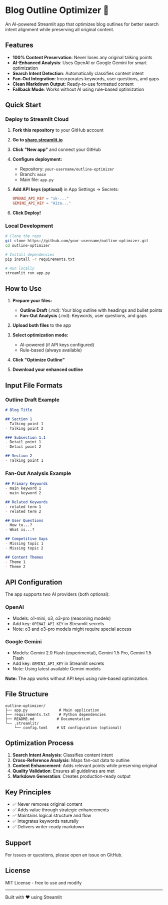 # Blog Outline Optimizer 🤖

An AI-powered Streamlit app that optimizes blog outlines for better search intent alignment while preserving all original content.

## Features

- **100% Content Preservation**: Never loses any original talking points
- **AI-Enhanced Analysis**: Uses OpenAI or Google Gemini for smart optimization
- **Search Intent Detection**: Automatically classifies content intent
- **Fan-Out Integration**: Incorporates keywords, user questions, and gaps
- **Clean Markdown Output**: Ready-to-use formatted content
- **Fallback Mode**: Works without AI using rule-based optimization

## Quick Start

### Deploy to Streamlit Cloud

1. **Fork this repository** to your GitHub account

2. **Go to [share.streamlit.io](https://share.streamlit.io)**

3. **Click "New app"** and connect your GitHub

4. **Configure deployment:**
   - Repository: `your-username/outline-optimizer`
   - Branch: `main`
   - Main file: `app.py`

5. **Add API keys (optional)** in App Settings → Secrets:
   ```toml
   OPENAI_API_KEY = "sk-..."
   GEMINI_API_KEY = "AIza..."
   ```

6. **Click Deploy!**

### Local Development

```bash
# Clone the repo
git clone https://github.com/your-username/outline-optimizer.git
cd outline-optimizer

# Install dependencies
pip install -r requirements.txt

# Run locally
streamlit run app.py
```

## How to Use

1. **Prepare your files:**
   - **Outline Draft** (.md): Your blog outline with headings and bullet points
   - **Fan-Out Analysis** (.md): Keywords, user questions, and gaps

2. **Upload both files** to the app

3. **Select optimization mode:**
   - AI-powered (if API keys configured)
   - Rule-based (always available)

4. **Click "Optimize Outline"**

5. **Download your enhanced outline**

## Input File Formats

### Outline Draft Example
```markdown
# Blog Title

## Section 1
- Talking point 1
- Talking point 2

### Subsection 1.1
- Detail point 1
- Detail point 2

## Section 2
- Talking point 1
```

### Fan-Out Analysis Example
```markdown
## Primary Keywords
- main keyword 1
- main keyword 2

## Related Keywords
- related term 1
- related term 2

## User Questions
- How to...?
- What is...?

## Competitive Gaps
- Missing topic 1
- Missing topic 2

## Content Themes
- Theme 1
- Theme 2
```

## API Configuration

The app supports two AI providers (both optional):

### OpenAI
- Models: o1-mini, o3, o3-pro (reasoning models)
- Add key: `OPENAI_API_KEY` in Streamlit secrets
- Note: o3 and o3-pro models might require special access

### Google Gemini
- Models: Gemini 2.0 Flash (experimental), Gemini 1.5 Pro, Gemini 1.5 Flash
- Add key: `GEMINI_API_KEY` in Streamlit secrets
- Note: Using latest available Gemini models

**Note:** The app works without API keys using rule-based optimization.

## File Structure

```
outline-optimizer/
├── app.py              # Main application
├── requirements.txt    # Python dependencies
├── README.md          # Documentation
└── .streamlit/
    └── config.toml    # UI configuration (optional)
```

## Optimization Process

1. **Search Intent Analysis**: Classifies content intent
2. **Cross-Reference Analysis**: Maps fan-out data to outline
3. **Content Enhancement**: Adds relevant points while preserving original
4. **Quality Validation**: Ensures all guidelines are met
5. **Markdown Generation**: Creates production-ready output

## Key Principles

- ✅ Never removes original content
- ✅ Adds value through strategic enhancements
- ✅ Maintains logical structure and flow
- ✅ Integrates keywords naturally
- ✅ Delivers writer-ready markdown

## Support

For issues or questions, please open an issue on GitHub.

## License

MIT License - free to use and modify

---

Built with ❤️ using Streamlit
